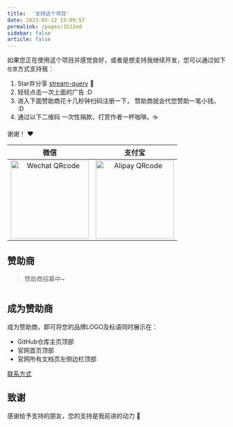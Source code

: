 ```yaml
---
title:  '支持这个项目'
date: 2023-05-12 15:09:57
permalink: /pages/1b12ed
sidebar: false
article: false
---
```


如果您正在使用这个项目并感觉良好，或者是想支持我继续开发，您可以通过如下`任意`方式支持我：

1. Star并分享 [stream-query](https://gitee.com/dromara/stream-query) :rocket:
2. 轻轻点击一次上面的广告 :D
2. 进入下面赞助商花十几秒钟扫码注册一下， 赞助商就会代您赞助一笔小钱。 :D
3. 通过以下二维码 一次性捐款，打赏作者一杯咖啡。:coffee:

谢谢！ :heart:

|                                         微信                                         |                                       支付宝                                       |
|:----------------------------------------------------------------------------------:|:-------------------------------------------------------------------------------:|
| <img :src="$withBase('/img/qrcode/wechat-pay.png')" alt="Wechat QRcode" width=180> | <img :src="$withBase('/img/qrcode/ali-pay.png')" alt="Alipay QRcode" width=180> |

## 赞助商

> 赞助商招募中~

<!-- <a href="#" target="_blank"><img src="" class="no-zoom" style="border-radius: 2px;"></a> -->
<a href="#" target="_blank"><img :src="$withBase('/img/gif/洛琪希哭唧唧.gif')" class="no-zoom" style="border-radius: 2px;"></a>

## 成为赞助商

成为赞助商，即可将您的品牌LOGO及标语同时展示在：

- GitHub仓库主页顶部
- 官网首页顶部
- 官网所有文档页左侧边栏顶部

[联系方式](https://xugaoyi.com/about/#%E8%81%94%E7%B3%BB)

## 致谢
感谢给予支持的朋友，您的支持是我前进的动力 🎉
